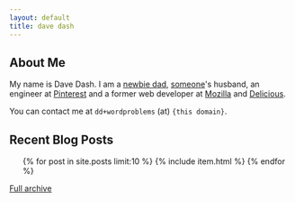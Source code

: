 ```yaml
---
layout: default
title: dave dash
---
```


## About Me

My name is Dave Dash.
I am a [newbie dad][baby],
[someone][kt]'s husband,
an engineer at [Pinterest][p]
and a former web developer at
[Mozilla][m] and [Delicious][d].

You can contact me at `dd+wordproblems` (at) `{this domain}`.

[d]: http://delicious.com/
[p]: http://pinterest.com/
[a]: http://addons.mozilla.org/en-US/firefox/
[baby]: /tag/baby
[m]: /tag/mozilla
[kt]: http://katiebonn.com

## Recent Blog Posts
<ol>
{% for post in site.posts limit:10 %}
    {% include item.html %}
{% endfor %}
</ol>


[Full archive](archive)


